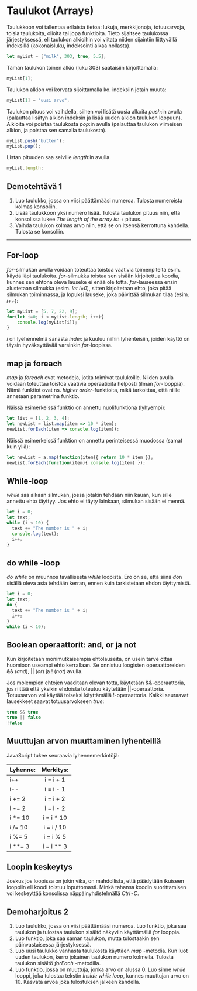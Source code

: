 # Taulukot (Arrays)


Taulukkoon voi tallentaa erilaista tietoa: lukuja, merkkijonoja, totuusarvoja, toisia taulukoita, olioita tai jopa funktioita. Tieto sijaitsee taulukossa järjestyksessä, eli taulukon alkioihin voi viitata niiden sijaintiin liittyvällä indeksillä (kokonaisluku, indeksointi alkaa nollasta).

```js
let myList = ["milk", 303, true, 5.5];
```

Tämän taulukon toinen alkio (luku 303) saataisiin kirjoittamalla:

```js
myList[1];
```

Taulukon alkion voi korvata sijoittamalla ko. indeksiin jotain muuta:

```js
myList[1] = "uusi arvo";
```

Taulukon pituus voi vaihdella, siihen voi lisätä uusia alkoita *push*:in avulla (palauttaa lisätyn alkion indeksin ja lisää uuden alkion taulukon loppuun). Alkioita voi poistaa taulukosta *pop*:in avulla (palauttaa taulukon viimeisen alkion, ja poistaa sen samalla taulukosta).

```js
myList.push("butter");
myList.pop();
```

Listan pituuden saa selville *length*:in avulla.

```js
myList.length;
```

## Demotehtävä 1

1. Luo taulukko, jossa on viisi päättämääsi numeroa. Tulosta numeroista kolmas konsoliin.
2. Lisää taulukkoon yksi numero lisää. Tulosta taulukon pituus niin, että konsolissa lukee *The length of the array is:* + pituus.
3. Vaihda taulukon kolmas arvo niin, että se on itsensä kerrottuna kahdella. Tulosta se konsoliin.

---

## For-loop

*for*-silmukan avulla voidaan toteuttaa toistoa vaativia toimenpiteitä esim. käydä läpi taulukoita. *for*-silmukka toistaa sen sisään kirjoitettua koodia, kunnes sen ehtona oleva lauseke ei enää ole totta. *for*-lauseessa ensin alustetaan silmukka (esim. *let i=0*), sitten kirjoitetaan ehto, joka pitää silmukan toiminnassa, ja lopuksi lauseke, joka päivittää silmukan tilaa (esim. *i++*):

```js
let myList = [5, 7, 22, 9];
for(let i=0; i < myList.length; i++){
    console.log(myList[i]);
}
```

*i* on lyehennelmä sanasta *index* ja kuuluu niihin lyhenteisiin, joiden käyttö on täysin hyväksyttävää varsinkin *for*-loopissa.

## map ja foreach

*map* ja *foreach* ovat metodeja, jotka toimivat taulukoille. Niiden avulla voidaan toteuttaa toistoa vaativia operaatioita helposti (ilman *for*-looppia). Nämä funktiot ovat ns. *higher order*-funktioita, mikä tarkoittaa, että niille annetaan parametrina funktio.

Näissä esimerkeissä funktio on annettu nuolifunktiona (lyhyempi):

```js
let list = [1, 2, 3, 4];
let newList = list.map(item => 10 * item);
newList.forEach(item => console.log(item));
```

Näissä esimerkeissä funktion on annettu perinteisessä muodossa (samat kuin yllä):

```js
let newList = a.map(function(item){ return 10 * item });
newList.forEach(function(item){ console.log(item) });
```
## While-loop

*while* saa aikaan silmukan, jossa jotakin tehdään niin kauan, kun sille annettu ehto täyttyy. Jos ehto ei täyty lainkaan, silmukan sisään ei mennä.

````js
let i = 0;
let text;
while (i < 10) {
  text += "The number is " + i;
  console.log(text);
  i++;
}
````

## do while -loop
*do while* on muunnos tavallisesta *while* loopista. Ero on se, että siinä *do*n sisällä oleva asia tehdään kerran, ennen kuin tarkistetaan ehdon täyttymistä.

````js
let i = 0;
let text;
do {
  text += "The number is " + i;
  i++;
}
while (i < 10);
````


## Boolean operaattorit: and, or ja not

Kun kirjoitetaan monimutkaisempia ehtolauseita, on usein tarve ottaa huomioon useampi ehto kerrallaan. Se onnistuu loogisten operaattoreiden && (*and*), \|\| (*or*) ja ! (*not*) avulla.

Jos molempien ehtojen vaaditaan olevan totta, käytetään &&-operaattoria, jos riittää että yksikin ehdoista toteutuu käytetään \|\|-operaattoria. Totuusarvon voi käytää toiseksi käyttämällä !-operaattoria. Kaikki seuraavat lausekkeet saavat totuusarvokseen *true*:

```js
true && true
true || false
!false
```

## Muuttujan arvon muuttaminen lyhenteillä

JavaScript tukee seuraavia lyhennemerkintöjä:

| Lyhenne:    | Merkitys:  |
| ------------- |:-------------:|
| i++  | i = i + 1 |
| i--  | i = i - 1 |
| i += 2 | i = i + 2 |
| i -= 2 | i = i - 2 |
| i *= 10 | i = i * 10 |
| i /= 10 | i = i / 10 |
| i %= 5 | i = i % 5 |
| i **= 3 | i = i ** 3 |

## Loopin keskeytys

Joskus jos loopissa on jokin vika, on mahdollista, että päädytään ikuiseen looppiin eli koodi toistuu loputtomasti. Minkä tahansa koodin suorittamisen voi keskeyttää konsolissa näppäinyhdistelmällä *Ctrl+C*. 


## Demoharjoitus 2
1. Luo taulukko, jossa on viisi päättämääsi numeroa. Luo funktio, joka saa taulukon ja tulostaa taulukon sisältö näkyviin käyttämällä *for* looppia.
2. Luo funktio, joka saa saman taulukon, mutta tulostaakin sen päinvastaisessa järjestyksessä.
3. Luo uusi taulukko vanhasta taulukosta käyttäen *map* -metodia. Kun luot uuden taulukon, kerro jokainen taulukon numero kolmella. Tulosta taulukon sisältö *forEach* -metodilla.
4. Luo funktio, jossa on muuttuja, jonka arvo on alussa 0. Luo sinne *while* looppi, joka tulostaa tekstin *Inside while loop*, kunnes muuttujan arvo on 10. Kasvata arvoa joka tulostuksen jälkeen kahdella.
